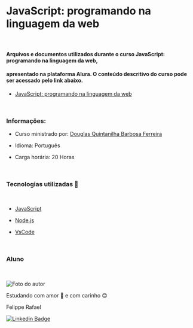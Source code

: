 # JavaScript: programando na linguagem da web
<br>

#### Arquivos e documentos utilizados durante o curso **JavaScript: programando na linguagem da web**, 
#### apresentado na plataforma Alura. O conteúdo descritivo do curso pode ser acessado pelo link abaixo.

- [JavaScript: programando na linguagem da web](https://cursos.alura.com.br/course/javascript-programando-na-linguagem-web)

<br>

### Informações:

* Curso ministrado por: [Douglas Quintanilha Barbosa Ferreira](https://www.linkedin.com/in/douglas-quintanilha/)

* Idioma: Português

* Carga horária: 20 Horas

<br>

### Tecnologias utilizadas 🔧
<br>

* [JavaScript](https://developer.mozilla.org/pt-BR/docs/Web/JavaScript)

* [Node.js](https://nodejs.org/en/)

* [VsCode](https://code.visualstudio.com/)

<br>


### Aluno
<br>

![Foto do autor](https://user-images.githubusercontent.com/98472557/151680533-d07e7b10-5c68-4db6-8e59-c4641d6936a5.jpg)

Estudando com amor 💝 e com carinho 😊 

Felippe Rafael

[![Linkedin Badge](https://img.shields.io/badge/-Felippe-blue?style=flat-square&logo=Linkedin&logoColor=white&link=https://www.linkedin.com/in/felippe-rafael/)](https://www.linkedin.com/in/frafaelrls/)